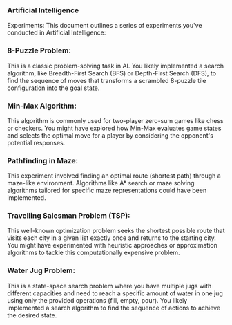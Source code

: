 ### Artificial Intelligence

Experiments: 
This document outlines a series of experiments you've conducted in Artificial Intelligence:

### 8-Puzzle Problem:
This is a classic problem-solving task in AI. You likely implemented a search algorithm, like Breadth-First Search (BFS) or Depth-First Search (DFS), to find the sequence of moves that transforms a scrambled 8-puzzle tile configuration into the goal state.

### Min-Max Algorithm:
This algorithm is commonly used for two-player zero-sum games like chess or checkers. You might have explored how Min-Max evaluates game states and selects the optimal move for a player by considering the opponent's potential responses.

### Pathfinding in Maze:
This experiment involved finding an optimal route (shortest path) through a maze-like environment. Algorithms like A* search or maze solving algorithms tailored for specific maze representations could have been implemented.

### Travelling Salesman Problem (TSP):
This well-known optimization problem seeks the shortest possible route that visits each city in a given list exactly once and returns to the starting city. You might have experimented with heuristic approaches or approximation algorithms to tackle this computationally expensive problem.

### Water Jug Problem:
This is a state-space search problem where you have multiple jugs with different capacities and need to reach a specific amount of water in one jug using only the provided operations (fill, empty, pour). You likely implemented a search algorithm to find the sequence of actions to achieve the desired state.
